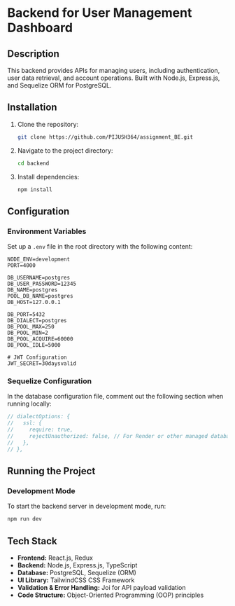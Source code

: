 # Backend for User Management Dashboard

## Description

This backend provides APIs for managing users, including authentication, user data retrieval, and account operations. Built with Node.js, Express.js, and Sequelize ORM for PostgreSQL.

## Installation

1. Clone the repository:
   ```sh
   git clone https://github.com/PIJUSH364/assignment_BE.git
   ```
2. Navigate to the project directory:
   ```sh
   cd backend
   ```
3. Install dependencies:
   ```sh
   npm install
   ```

## Configuration

### Environment Variables

Set up a `.env` file in the root directory with the following content:

```env
NODE_ENV=development
PORT=4000

DB_USERNAME=postgres
DB_USER_PASSWORD=12345
DB_NAME=postgres
POOL_DB_NAME=postgres
DB_HOST=127.0.0.1

DB_PORT=5432
DB_DIALECT=postgres
DB_POOL_MAX=250
DB_POOL_MIN=2
DB_POOL_ACQUIRE=60000
DB_POOL_IDLE=5000

# JWT Configuration
JWT_SECRET=30daysvalid
```

### Sequelize Configuration

In the database configuration file, comment out the following section when running locally:

```js
// dialectOptions: {
//   ssl: {
//     require: true,
//     rejectUnauthorized: false, // For Render or other managed databases
//   },
// },
```

## Running the Project

### Development Mode

To start the backend server in development mode, run:

```sh
npm run dev
```

## Tech Stack

- **Frontend:** React.js, Redux
- **Backend:** Node.js, Express.js, TypeScript
- **Database:** PostgreSQL, Sequelize (ORM)
- **UI Library:** TailwindCSS CSS Framework
- **Validation & Error Handling:** Joi for API payload validation
- **Code Structure:** Object-Oriented Programming (OOP) principles
